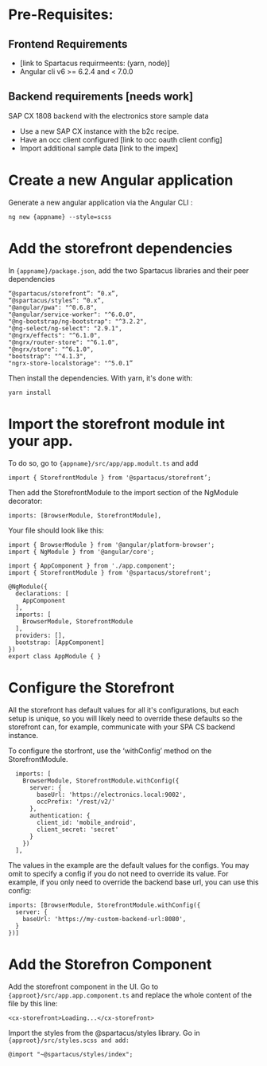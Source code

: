 # Pre-Requisites:

## Frontend Requirements

- [link to Spartacus requirmeents: (yarn, node)]
- Angular cli v6 >= 6.2.4 and < 7.0.0

## Backend requirements [needs work]

SAP CX 1808 backend with the electronics store sample data

- Use a new SAP CX instance with the b2c recipe.
- Have an occ client configured [link to occ oauth client config]
- Import additional sample data [link to the impex]

# Create a new Angular application

Generate a new angular application via the Angular CLI :

```
ng new {appname} --style=scss
```

# Add the storefront dependencies

In `{appname}/package.json`, add the two Spartacus libraries and their peer dependencies

```
“@spartacus/storefront”: “0.x”,
“@spartacus/styles”: “0.x”,
"@angular/pwa": "^0.6.8",
"@angular/service-worker": "^6.0.0",
"@ng-bootstrap/ng-bootstrap": "^3.2.2",
"@ng-select/ng-select": "2.9.1",
"@ngrx/effects": "^6.1.0",
"@ngrx/router-store": "^6.1.0",
"@ngrx/store": "^6.1.0",
"bootstrap": "^4.1.3",
"ngrx-store-localstorage": "^5.0.1”
```

Then install the dependencies. With yarn, it's done with:

```
yarn install
```

# Import the storefront module int your app.

To do so, go to `{appname}/src/app/app.modult.ts` and add

```
import { StorefrontModule } from '@spartacus/storefront’;
```

Then add the StorefrontModule to the import section of the NgModule decorator:

```
imports: [BrowserModule, StorefrontModule],
```

Your file should look like this:

```
import { BrowserModule } from '@angular/platform-browser';
import { NgModule } from '@angular/core';

import { AppComponent } from './app.component';
import { StorefrontModule } from '@spartacus/storefront';

@NgModule({
  declarations: [
    AppComponent
  ],
  imports: [
    BrowserModule, StorefrontModule
  ],
  providers: [],
  bootstrap: [AppComponent]
})
export class AppModule { }
```

# Configure the Storefront

All the storefront has default values for all it's configurations, but each setup is unique, so you will likely need to override these defaults so the storefront can, for example, communicate with your SPA CS backend instance.

To configure the storfront, use the ‘withConfig’ method on the StorefrontModule.

```
  imports: [
    BrowserModule, StorefrontModule.withConfig({
      server: {
        baseUrl: 'https://electronics.local:9002',
        occPrefix: '/rest/v2/'
      },
      authentication: {
        client_id: 'mobile_android',
        client_secret: 'secret'
      }
    })
  ],
```

The values in the example are the default values for the configs. You may omit to specify a config if you do not need to override its value.
For example, if you only need to override the backend base url, you can use this config:

```
imports: [BrowserModule, StorefrontModule.withConfig({
  server: {
    baseUrl: 'https://my-custom-backend-url:8080',
  }
})]
```

# Add the Storefron Component

Add the storefront component in the UI. Go to `{approot}/src/app.app.component.ts` and replace the whole content of the file by this line:

```
<cx-storefront>Loading...</cx-storefront>
```

Import the styles from the @spartacus/styles library.
Go in `{approot}/src/styles.scss and add:`

```
@import "~@spartacus/styles/index";
```
